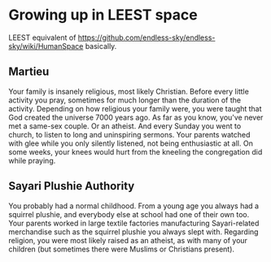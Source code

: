 # Growing up in LEEST space
LEEST equivalent of https://github.com/endless-sky/endless-sky/wiki/HumanSpace basically.

## Martieu
Your family is insanely religious, most likely Christian. Before every little activity you pray, sometimes for much longer than the duration of the activity. Depending on how religious your family were, you were taught that God created the universe 7000 years ago. As far as you know, you've never met a same-sex couple. Or an atheist. And every Sunday you went to church, to listen to long and uninspiring sermons. Your parents watched with glee while you only silently listened, not being enthusiastic at all. On some weeks, your knees would hurt from the kneeling the congregation did while praying.

## Sayari Plushie Authority
You probably had a normal childhood. From a young age you always had a squirrel plushie, and everybody else at school had one of their own too. Your parents worked in large textile factories manufacturing Sayari-related merchandise such as the squirrel plushie you always slept with. Regarding religion, you were most likely raised as an atheist, as with many of your children (but sometimes there were Muslims or Christians present).
